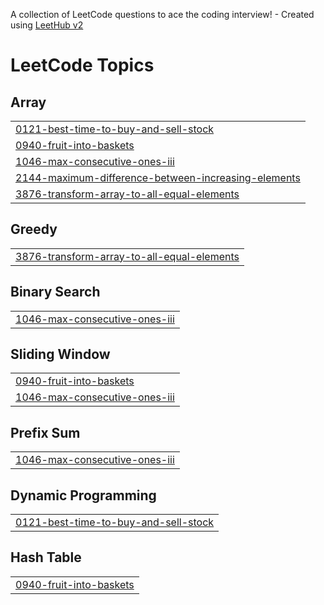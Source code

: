 A collection of LeetCode questions to ace the coding interview! - Created using [LeetHub v2](https://github.com/arunbhardwaj/LeetHub-2.0)
<!---LeetCode Topics Start-->
# LeetCode Topics
## Array
|  |
| ------- |
| [0121-best-time-to-buy-and-sell-stock](https://github.com/Kanishkjain17/leetcode/tree/master/0121-best-time-to-buy-and-sell-stock) |
| [0940-fruit-into-baskets](https://github.com/Kanishkjain17/leetcode/tree/master/0940-fruit-into-baskets) |
| [1046-max-consecutive-ones-iii](https://github.com/Kanishkjain17/leetcode/tree/master/1046-max-consecutive-ones-iii) |
| [2144-maximum-difference-between-increasing-elements](https://github.com/Kanishkjain17/leetcode/tree/master/2144-maximum-difference-between-increasing-elements) |
| [3876-transform-array-to-all-equal-elements](https://github.com/Kanishkjain17/leetcode/tree/master/3876-transform-array-to-all-equal-elements) |
## Greedy
|  |
| ------- |
| [3876-transform-array-to-all-equal-elements](https://github.com/Kanishkjain17/leetcode/tree/master/3876-transform-array-to-all-equal-elements) |
## Binary Search
|  |
| ------- |
| [1046-max-consecutive-ones-iii](https://github.com/Kanishkjain17/leetcode/tree/master/1046-max-consecutive-ones-iii) |
## Sliding Window
|  |
| ------- |
| [0940-fruit-into-baskets](https://github.com/Kanishkjain17/leetcode/tree/master/0940-fruit-into-baskets) |
| [1046-max-consecutive-ones-iii](https://github.com/Kanishkjain17/leetcode/tree/master/1046-max-consecutive-ones-iii) |
## Prefix Sum
|  |
| ------- |
| [1046-max-consecutive-ones-iii](https://github.com/Kanishkjain17/leetcode/tree/master/1046-max-consecutive-ones-iii) |
## Dynamic Programming
|  |
| ------- |
| [0121-best-time-to-buy-and-sell-stock](https://github.com/Kanishkjain17/leetcode/tree/master/0121-best-time-to-buy-and-sell-stock) |
## Hash Table
|  |
| ------- |
| [0940-fruit-into-baskets](https://github.com/Kanishkjain17/leetcode/tree/master/0940-fruit-into-baskets) |
<!---LeetCode Topics End-->